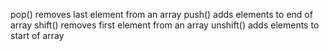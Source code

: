 pop() removes last element from an array
push() adds elements to end of array
shift() removes first element from an array
unshift() adds elements to start of array
